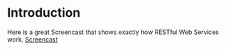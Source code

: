 # Introduction #
Here is a great Screencast that shows exactly how RESTful Web Services work. [Screencast](http://netbeans.org/kb/docs/websvc/pet-catalog-screencast.html)
